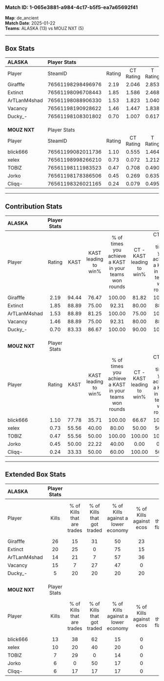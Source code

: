 ### Match ID: 1-065e3881-a984-4c17-b5f5-ea7a65692f41  
**Map**: de_ancient  
**Match Date**: 2025-01-22  
**Teams**: ALASKA (13) vs MOUZ NXT (5)  

---  

## Box Stats  

| **ALASKA**   | Player Stats      |        |           |          |       |       |       |         |        |      |     |
| :- | :- | :-: | :-: | :-: | :-: | :-: | :-: | :-: | :-: | :-: | :-: |
| Player       | SteamID           | Rating | CT Rating | T Rating | KAST  |  ADR  | Kills | Assists | Deaths | K/D  | HS% |
| Girafffe     | 76561198298496976 |  2.19  |   2.046   |  2.853   | 94.44 | 143.1 |  26   |    6    |   10   | 2.60 | 61  |
| Extinct      | 76561198096708443 |  1.85  |   1.586   |  2.468   | 88.89 | 112.2 |  20   |    5    |   7    | 2.86 | 45  |
| ArTLanM4shad | 76561198088906330 |  1.53  |   1.823   |  1.040   | 88.89 | 81.3  |  14   |    6    |   5    | 2.80 | 28  |
| Vacancy      | 76561198190928622 |  1.46  |   1.447   |  1.838   | 88.89 | 92.8  |  15   |    5    |   10   | 1.50 | 53  |
| Ducky_-      | 76561198108301802 |  0.70  |   1.007   |  0.617   | 83.33 | 21.6  |   5   |    3    |   10   | 0.50 | 40  |
|              |                   |        |           |          |       |       |       |         |        |      |     |
|              |                   |        |           |          |       |       |       |         |        |      |     |
|              |                   |        |           |          |       |       |       |         |        |      |     |
| **MOUZ NXT** | Player Stats      |        |           |          |       |       |       |         |        |      |     |
| Player       | SteamID           | Rating | CT Rating | T Rating | KAST  |  ADR  | Kills | Assists | Deaths | K/D  | HS% |
| blick666     | 76561199082011736 |  1.10  |   0.555   |  1.464   | 77.78 | 96.7  |  13   |    2    |   16   | 0.81 | 53  |
| xelex        | 76561198998266210 |  0.73  |   0.072   |  1.212   | 55.56 | 74.1  |  10   |    4    |   16   | 0.63 | 100 |
| TOBlZ        | 76561198111983523 |  0.47  |   0.708   |  0.490   | 55.56 | 38.2  |   7   |    4    |   16   | 0.44 | 28  |
| Jorko        | 76561198178386506 |  0.45  |   0.269   |  0.635   | 50.00 | 53.8  |   6   |    2    |   15   | 0.40 | 50  |
| Cliqq-       | 76561198326021165 |  0.24  |   0.079   |  0.495   | 33.33 | 44.1  |   6   |    1    |   17   | 0.35 | 83  |
---  

## Contribution Stats  

| **ALASKA**   | Player Stats |       |                      |                                                        |                           |                                                             |                          |                                                            |
| :- | :-: | :-: | :-: | :-: | :-: | :-: | :-: | :-: |
| Player       |    Rating    | KAST  | KAST leading to win% | % of times you achieve a KAST in your teams won rounds | CT - KAST leading to win% | CT - % of times you achieve a KAST in your teams won rounds | T - KAST leading to win% | T - % of times you achieve a KAST in your teams won rounds |
| Girafffe     |     2.19     | 94.44 |        76.47         |                         100.00                         |           81.82           |                           100.00                            |          66.67           |                           100.00                           |
| Extinct      |     1.85     | 88.89 |        75.00         |                         92.31                          |           80.00           |                            88.89                            |          66.67           |                           100.00                           |
| ArTLanM4shad |     1.53     | 88.89 |        81.25         |                         100.00                         |           75.00           |                           100.00                            |          100.00          |                           100.00                           |
| Vacancy      |     1.46     | 88.89 |        75.00         |                         92.31                          |           80.00           |                            88.89                            |          66.67           |                           100.00                           |
| Ducky_-      |     0.70     | 83.33 |        86.67         |                         100.00                         |           90.00           |                           100.00                            |          80.00           |                           100.00                           |
|              |              |       |                      |                                                        |                           |                                                             |                          |                                                            |
|              |              |       |                      |                                                        |                           |                                                             |                          |                                                            |
|              |              |       |                      |                                                        |                           |                                                             |                          |                                                            |
| **MOUZ NXT** | Player Stats |       |                      |                                                        |                           |                                                             |                          |                                                            |
| Player       |    Rating    | KAST  | KAST leading to win% | % of times you achieve a KAST in your teams won rounds | CT - KAST leading to win% | CT - % of times you achieve a KAST in your teams won rounds | T - KAST leading to win% | T - % of times you achieve a KAST in your teams won rounds |
| blick666     |     1.10     | 77.78 |        35.71         |                         100.00                         |           66.67           |                           100.00                            |          27.27           |                           100.00                           |
| xelex        |     0.73     | 55.56 |        40.00         |                         80.00                          |           50.00           |                            50.00                            |          37.50           |                           100.00                           |
| TOBlZ        |     0.47     | 55.56 |        50.00         |                         100.00                         |          100.00           |                           100.00                            |          37.50           |                           100.00                           |
| Jorko        |     0.45     | 50.00 |        22.22         |                         40.00                          |           0.00            |                            0.00                             |          28.57           |                           66.67                            |
| Cliqq-       |     0.24     | 33.33 |        50.00         |                         60.00                          |          100.00           |                            50.00                            |          40.00           |                           66.67                            |
---  

## Extended Box Stats  

| **ALASKA**   | Player Stats |                            |                            |                                    |                         |                              |                                 |        |                             |                                     |                          |                               |                            |
| :- | :-: | :-: | :-: | :-: | :-: | :-: | :-: | :-: | :-: | :-: | :-: | :-: | :-: |
| Player       |    Kills     | % of Kills that are trades | % of Kills that got traded | % of Kills against a lower economy | % of Kills against ecos | % of Kills that are flawless | % of Kills that are close duels | Deaths | % of Deaths that get traded | % of Deaths against a lower economy | % of Deaths against ecos | % of Deaths that are flawless | % of Deaths that are close |
| Girafffe     |      26      |             15             |             31             |                 50                 |           23            |              54              |               12                |   10   |             40              |                 40                  |            10            |              70               |             0              |
| Extinct      |      20      |             25             |             0              |                 75                 |           15            |              60              |                5                |   7    |             14              |                 14                  |            0             |              86               |             14             |
| ArTLanM4shad |      14      |             21             |             7              |                 57                 |           36            |              79              |               14                |   5    |             20              |                 40                  |            0             |              60               |             0              |
| Vacancy      |      15      |             7              |             27             |                 47                 |            0            |              53              |                7                |   10   |             40              |                 40                  |            0             |              50               |             10             |
| Ducky_-      |      5       |             20             |             20             |                 20                 |           20            |              60              |                0                |   10   |             60              |                 40                  |            0             |              80               |             0              |
|              |              |                            |                            |                                    |                         |                              |                                 |        |                             |                                     |                          |                               |                            |
|              |              |                            |                            |                                    |                         |                              |                                 |        |                             |                                     |                          |                               |                            |
|              |              |                            |                            |                                    |                         |                              |                                 |        |                             |                                     |                          |                               |                            |
| **MOUZ NXT** | Player Stats |                            |                            |                                    |                         |                              |                                 |        |                             |                                     |                          |                               |                            |
| Player       |    Kills     | % of Kills that are trades | % of Kills that got traded | % of Kills against a lower economy | % of Kills against ecos | % of Kills that are flawless | % of Kills that are close duels | Deaths | % of Deaths that get traded | % of Deaths against a lower economy | % of Deaths against ecos | % of Deaths that are flawless | % of Deaths that are close |
| blick666     |      13      |             38             |             62             |                 15                 |            0            |              62              |                0                |   16   |             13              |                 13                  |            0             |              50               |             13             |
| xelex        |      10      |             20             |             40             |                 20                 |            0            |              60              |               10                |   16   |             19              |                  6                  |            0             |              69               |             13             |
| TOBlZ        |      7       |             29             |             0              |                 14                 |            0            |              86              |               14                |   16   |             19              |                  6                  |            0             |              44               |             6              |
| Jorko        |      6       |             0              |             50             |                 17                 |            0            |              67              |                0                |   15   |             13              |                  7                  |            0             |              67               |             7              |
| Cliqq-       |      6       |             17             |             17             |                 17                 |            0            |              83              |                0                |   17   |             24              |                 12                  |            0             |              71               |             6              |
